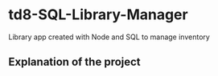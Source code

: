 # td8-SQL-Library-Manager
 Library app created with Node and SQL to manage inventory

## Explanation of the project
